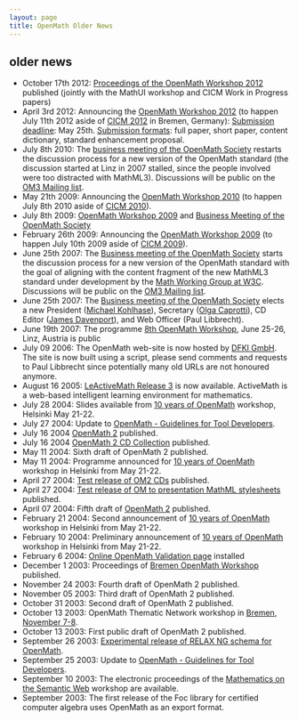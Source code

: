 ```yaml
---
layout: page
title: OpenMath Older News
---
```


## older news
*   October 17th 2012: [Proceedings of the OpenMath Workshop 2012](http://ceur-ws.org/Vol-921/) published (jointly with the MathUI workshop and CICM Work in Progress papers)
*   April 3rd 2012: Announcing the [OpenMath Workshop 2012](http://www.cicm-conference.org/2012/cicm.php?event=openmath) (to happen July 11th 2012 aside of [CICM 2012](http://www.cicm-conference.org/2012/cicm.php?event=openmath) in Bremen, Germany):
    [Submission deadline](http://www.cicm-conference.org/2012/cicm.php?event=openmath&menu=dates): May 25th.
    [Submission formats](http://www.cicm-conference.org/2012/cicm.php?event=openmath&menu=submission): full paper, short paper, content dictionary, standard enhancement proposal.
*   July 8th 2010: The [business meeting of the OpenMath Society](../meetings/paris2010/minutes.pdf) restarts the discussion process for a new version of the OpenMath standard (the discussion started at Linz in 2007 stalled, since the people involved were too distracted with MathML3). Discussions will be public on the [OM3 Mailing list](   http://openmath.org/mailman/listinfo/om3).
*   May 21th 2009: Announcing the [OpenMath Workshop 2010](http://cicm2010.cnam.fr/om/) (to happen July 8th 2010 aside of [CICM 2010](http://cicm2010.cnam.fr)).
*   July 8th 2009: [OpenMath Workshop 2009](http://staff.bath.ac.uk/masjhd/OM2009.html) and [Business Meeting of the OpenMath Society](http://www.openmath.org/../meetings/22/OMBusiness.pdf)
*   February 26th 2009: Announcing the [OpenMath Workshop 2009](http://staff.bath.ac.uk/masjhd/OM2009.html) (to happen July 10th 2009 aside of [CICM 2009](http://www.orcca.on.ca/conferences/cicm09/cicm09/)).
*   June 25th 2007: The [Business meeting of the OpenMath Society](../meetings/linz2007/minutes.pdf) starts the discussion process for a new version of the OpenMath standard with the goal of aligning with the content fragment of the new MathML3 standard under development by the [Math Working Group at W3C](http://www.w3.org/Math/). Discussions will be public on the [OM3 Mailing list]( http://openmath.org/mailman/listinfo/om3).
*   June 25th 2007: The [Business meeting of the OpenMath Society](../meetings/linz2007/minutes.pdf) elects a new President ([Michael Kohlhase](http://kwarc.info/kohlhase/)), Secretary ([Olga Caprotti](http://webalt.math.helsinki.fi/content/about/people/caprotti)), CD Editor ([James Davenport](http://people.bath.ac.uk/masjhd/)), and Web Officer (Paul Libbrecht).
*   June 19th 2007: The programme [8th OpenMath Workshop](./../meetings/linz2007/), June 25-26, Linz, Austria is public
*   July 09 2006: The OpenMath web-site is now hosted by [DFKI GmbH](http://www.dfki.de/). The site is now built using a script, please send comments and requests to Paul Libbrecht since potentially many old URLs are not honoured anymore.
*   August 16 2005: [LeActiveMath Release 3](http://www.activemath.org) is now available. ActiveMath is a web-based intelligent learning environment for mathematics.
*   July 28 2004: Slides available from [10 years of OpenMath](../meetings/helsinki2004/) workshop, Helsinki May 21-22.
*   July 27 2004: Update to [OpenMath - Guidelines for Tool Developers](projects/thematic/tools-3.pdf).
*   July 16 2004 [OpenMath 2](standard/om20/) published.
*   July 16 2004 [OpenMath 2 CD Collection](cd/) published.
*   May 11 2004: Sixth draft of OpenMath 2 published.
*   May 11 2004: Programme announced for [10 years of OpenMath](http://mark.math.helsinki.fi/OM/index.htm) workshop in Helsinki from May 21-22.
*   April 27 2004: [Test release of OM2 CDs](standard/cd/) published.
*   April 27 2004: [Test release of OM to presentation MathML stylesheets](standard/omxsl/) published.
*   April 07 2004: Fifth draft of [OpenMath 2](standard/om20-2004-04-07/) published.
*   February 21 2004: Second announcement of [10 years of OpenMath](/../meetings/helsinki2004) workshop in Helsinki from May 21-22.
*   February 10 2004: Preliminary announcement of [10 years of OpenMath](../meetings/helsinki/) workshop in Helsinki from May 21-22.
*   February 6 2004: [Online OpenMath Validation page](software/validate.html) installed
*   December 1 2003: Proceedings of [Bremen OpenMath Workshop](/../meetings/bremen2003) published.
*   November 24 2003: Fourth draft of OpenMath 2 published.
*   November 05 2003: Third draft of OpenMath 2 published.
*   October 31 2003: Second draft of OpenMath 2 published.
*   October 13 2003: OpenMath Thematic Network workshop in [Bremen, November 7-8](http://kwarc.info/kohlhase/event/om03/).
*   October 13 2003: First public draft of OpenMath 2 published.
*   September 26 2003: [Experimental release of RELAX NG schema for OpenMath](standard/relaxng).
*   September 25 2003: Update to [OpenMath - Guidelines for Tool Developers](projects/thematic/tools-2.pdf).
*   September 10 2003: The electronic proceedings of the [Mathematics on the Semantic Web](../meetings/eindhoven2003/) workshop are available.
*   September 2003: The first release of the Foc library for certified computer algebra uses OpenMath as an export format.



